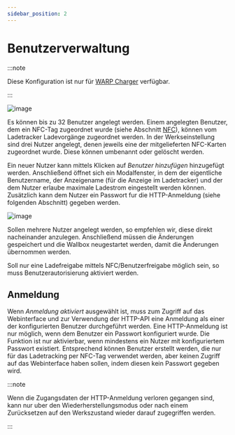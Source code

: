 ```yaml
---
sidebar_position: 2
---
```


# Benutzerverwaltung

:::note

Diese Konfiguration ist nur für [WARP Charger](/docs/warp_charger/introduction) verfügbar.

:::


![image](/img/webinterface/users/warp-users-user_management1.jpeg)


Es können bis zu 32 Benutzer angelegt werden. Einem angelegten Benutzer, dem ein
NFC-Tag zugeordnet wurde (siehe Abschnitt [NFC](/docs/webinterface/users/nfc)), können vom Ladetracker Ladevorgänge
zugeordnet werden. In der Werkseinstellung sind drei Nutzer angelegt, denen
jeweils eine der mitgelieferten NFC-Karten zugeordnet wurde. Diese können umbenannt oder gelöscht werden.

Ein neuer Nutzer kann mittels Klicken auf *Benutzer hinzufügen* hinzugefügt werden. Anschließend öffnet sich
ein Modalfenster, in dem der eigentliche Benutzername, der Anzeigename (für die Anzeige im Ladetracker) und 
der dem Nutzer erlaube maximale Ladestrom eingestellt werden können. Zusätzlich kann dem Nutzer ein Passwort
fur die HTTP-Anmeldung (siehe folgenden Abschnitt) gegeben werden.

![image](/img/webinterface/users/warp-users-user_management2.jpeg)

Sollen mehrere Nutzer angelegt werden, so empfehlen wir, diese direkt nacheinander anzulegen. Anschließend müssen
die Änderungen gespeichert und die Wallbox neugestartet werden, damit die Änderungen übernommen werden.

Soll nur eine Ladefreigabe mittels NFC/Benutzerfreigabe möglich sein, so muss Benutzerautorisierung aktiviert
werden.

## Anmeldung

Wenn *Anmeldung aktiviert* ausgewählt ist, muss zum Zugriff auf das Webinterface und zur Verwendung der
HTTP-API eine Anmeldung als einer der konfigurierten Benutzer durchgeführt werden. Eine HTTP-Anmeldung ist
nur möglich, wenn dem Benutzer ein Passwort konfiguriert wurde. Die Funktion ist nur aktivierbar, wenn mindestens
ein Nutzer mit konfiguriertem Passwort existiert. Entsprechend können Benutzer erstellt werden, die nur für das 
Ladetracking per NFC-Tag verwendet werden, aber keinen Zugriff auf das Webinterface haben sollen, indem diesen
kein Passwort gegeben wird.

:::note

Wenn die Zugangsdaten der HTTP-Anmeldung verloren
gegangen sind, kann nur uber den Wiederherstellungsmodus
oder nach einem Zurücksetzen auf den Werkszustand wieder darauf
zugegriffen werden.

:::
